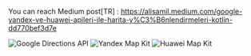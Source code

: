 You can reach Medium post[TR] : https://alisamil.medium.com/google-yandex-ve-huawei-apileri-ile-harita-y%C3%B6nlendirmeleri-kotlin-dd770bef3d7e

![Google Directions API](https://user-images.githubusercontent.com/81926983/129642689-101589a0-58e1-4c4a-b547-7f36fbd619a8.jpg)
![Yandex Map Kit](https://user-images.githubusercontent.com/81926983/129642690-c1b36daa-b12b-4daa-a4d9-7cc080aa0cdd.jpg)
![Huawei Map Kit](https://user-images.githubusercontent.com/81926983/129642517-65786eea-6066-4626-bceb-1deb5be2e0e5.JPG)
